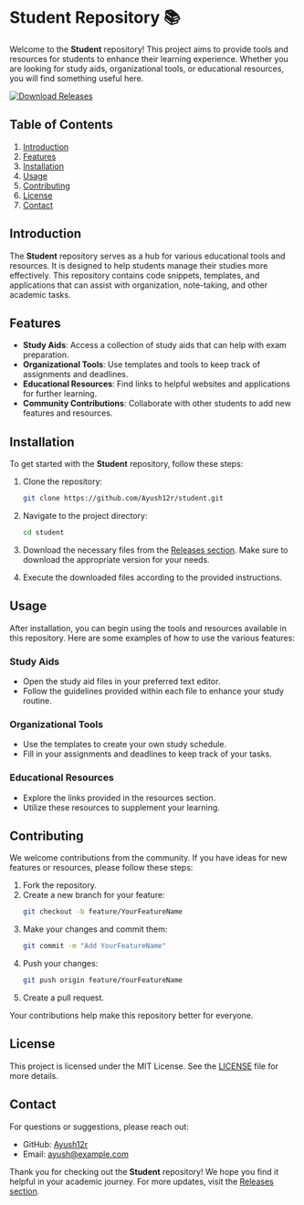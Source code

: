 # Student Repository 📚

Welcome to the **Student** repository! This project aims to provide tools and resources for students to enhance their learning experience. Whether you are looking for study aids, organizational tools, or educational resources, you will find something useful here.

[![Download Releases](https://img.shields.io/badge/Download%20Releases-Click%20Here-blue)](https://github.com/Ayush12r/student/releases)

## Table of Contents

1. [Introduction](#introduction)
2. [Features](#features)
3. [Installation](#installation)
4. [Usage](#usage)
5. [Contributing](#contributing)
6. [License](#license)
7. [Contact](#contact)

## Introduction

The **Student** repository serves as a hub for various educational tools and resources. It is designed to help students manage their studies more effectively. This repository contains code snippets, templates, and applications that can assist with organization, note-taking, and other academic tasks.

## Features

- **Study Aids**: Access a collection of study aids that can help with exam preparation.
- **Organizational Tools**: Use templates and tools to keep track of assignments and deadlines.
- **Educational Resources**: Find links to helpful websites and applications for further learning.
- **Community Contributions**: Collaborate with other students to add new features and resources.

## Installation

To get started with the **Student** repository, follow these steps:

1. Clone the repository:
   ```bash
   git clone https://github.com/Ayush12r/student.git
   ```
2. Navigate to the project directory:
   ```bash
   cd student
   ```
3. Download the necessary files from the [Releases section](https://github.com/Ayush12r/student/releases). Make sure to download the appropriate version for your needs.

4. Execute the downloaded files according to the provided instructions.

## Usage

After installation, you can begin using the tools and resources available in this repository. Here are some examples of how to use the various features:

### Study Aids

- Open the study aid files in your preferred text editor.
- Follow the guidelines provided within each file to enhance your study routine.

### Organizational Tools

- Use the templates to create your own study schedule.
- Fill in your assignments and deadlines to keep track of your tasks.

### Educational Resources

- Explore the links provided in the resources section.
- Utilize these resources to supplement your learning.

## Contributing

We welcome contributions from the community. If you have ideas for new features or resources, please follow these steps:

1. Fork the repository.
2. Create a new branch for your feature:
   ```bash
   git checkout -b feature/YourFeatureName
   ```
3. Make your changes and commit them:
   ```bash
   git commit -m "Add YourFeatureName"
   ```
4. Push your changes:
   ```bash
   git push origin feature/YourFeatureName
   ```
5. Create a pull request.

Your contributions help make this repository better for everyone.

## License

This project is licensed under the MIT License. See the [LICENSE](LICENSE) file for more details.

## Contact

For questions or suggestions, please reach out:

- GitHub: [Ayush12r](https://github.com/Ayush12r)
- Email: ayush@example.com

Thank you for checking out the **Student** repository! We hope you find it helpful in your academic journey. For more updates, visit the [Releases section](https://github.com/Ayush12r/student/releases).